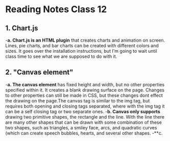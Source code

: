 # Reading Notes Class 12

## 1. Chart.js

  -**a. Chart.js is an HTML plugin** that creates charts and animation on screen. Lines, pie charts, and bar charts can be created with different colors and sizes. It goes over the installation instructions, but I'm going to wait until class time to see what we are supposed to do with it.
  
## 2. "Canvas element"

  -**a. The canvas element** has fixed height and width, but no other properties specified within it. It creates a blank drawing surface on the page. Changes to other properties can still be made in CSS, but these changes dont effect the drawing on the page.The canvas tag is similar to the img tag, but requires both opening and closing tags separated, where with the img tag it can be a self closing tag or two separate ones.
  -**b. Canvas only supports** drawing two primitive shapes, the rectangle and the line. With the line there are many other shapes that can be drawn with some combination of these two shapes, such as triangles, a smiley face, arcs, and quadratic curves (which can create speech bubbles, hearts, and several other shapes.
  -**c. 
